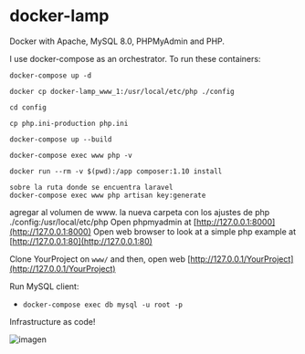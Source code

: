 # docker-lamp

Docker with Apache, MySQL 8.0, PHPMyAdmin and PHP.

I use docker-compose as an orchestrator. To run these containers:

```
docker-compose up -d
```
```
docker cp docker-lamp_www_1:/usr/local/etc/php ./config
```
```
cd config 
```
```
cp php.ini-production php.ini
```
```
docker-compose up --build
```
```
docker-compose exec www php -v
```
```
docker run --rm -v $(pwd):/app composer:1.10 install
```
```
sobre la ruta donde se encuentra laravel
docker-compose exec www php artisan key:generate
```
agregar al volumen de www. la nueva carpeta con los ajustes de php ./config:/usr/local/etc/php
Open phpmyadmin at [http://127.0.0.1:8000](http://127.0.0.1:8000)
Open web browser to look at a simple php example at [http://127.0.0.1:80](http://127.0.0.1:80)

Clone YourProject on `www/` and then, open web [http://127.0.0.1/YourProject](http://127.0.0.1/YourProject)

Run MySQL client:

- `docker-compose exec db mysql -u root -p` 

Infrastructure as code!

![imagen](https://user-images.githubusercontent.com/7296281/151617771-f1e2e62c-306f-4eb7-bb10-1c448387b9a5.png)
